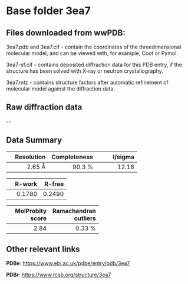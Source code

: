 # Base folder 3ea7

## Files downloaded from wwPDB:

3ea7.pdb and 3ea7.cif - contain the coordinates of the threedimensional molecular model, and can be viewed with, for example, Coot or Pymol.

3ea7-sf.cif - contains deposited diffraction data for this PDB entry, if the structure has been solved with X-ray or neutron crystallography.

3ea7.mtz - contains structure factors after automatic refinement of molecular model against the diffraction data.

## Raw diffraction data

--<br> 

## Data Summary
|   | Resolution | Completeness| I/sigma |
|---|-------------:|----------------:|--------------:|
|   |2.65 Å|90.3  %|<img width=50/>12.18|

|   | **R-work**| **R-free**   
|---|-------------:|----------------:|           
||  0.1780|  0.2490|

|   |**MolProbity<br>score**| **Ramachandran<br>outliers** 
|---|-------------:|----------------:|
||  2.84|  0.33 %|

 

 

## Other relevant links 
**PDBe**:  https://www.ebi.ac.uk/pdbe/entry/pdb/3ea7
 
**PDBr**: https://www.rcsb.org/structure/3ea7 


